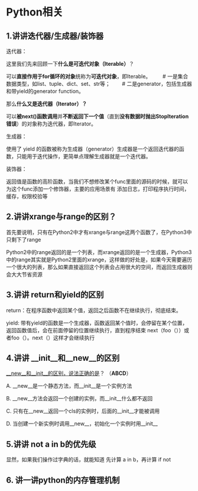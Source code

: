 # Python相关

## 1.讲讲迭代器/生成器/装饰器

迭代器：

这里我们先来回顾一下**什么是可迭代对象（Iterable）**？

可以**直接作用于for循环的对象**统称为**可迭代对象**，即Iterable。 　　\# 一是集合数据类型，如list、tuple、dict、set、str等； 　　\# 二是generator，包括生成器和带yield的generator function。

那么**什么又是迭代器（Iterator）？**

可以**被next\(\)函数调用**并**不断返回下一个值**（直到**没有数据时抛出StopIteration错误**）的对象称为迭代器，即Iterator。

生成器：

使用了 yield 的函数被称为生成器（generator）生成器是一个返回迭代器的函数，只能用于迭代操作，更简单点理解生成器就是一个迭代器。

装饰器：

返回值是函数的高阶函数，当我们不想修改某个func里面的源码的时候，就可以为这个func添加一个修饰器，主要的应用场景有 添加日志，打印程序执行时间，缓存，权限校验等

## 2.讲讲xrange与range的区别？

首先要说明，只有在Python2中才有xrange与range这两个函数了，在Python3中只剩下了range

Python2中的range返回的是一个列表，而xrange返回的是一个生成器，Python3中的range其实就是Python2里面的xrange，这样做的好处是，如果今天需要遍历一个很大的列表，那么如果直接返回这个列表会占用很大的空间，而返回生成器则会大大节省资源

## 3.讲讲 return和yield的区别

return：在程序函数中返回某个值，返回之后函数不在继续执行，彻底结束。

yield: 带有yield的函数是一个生成器，函数返回某个值时，会停留在某个位置，返回函数值后，会在前面停留的位置继续执行，直到程序结束 next（foo（））或者foo（）。next（）这样才会继续执行

## 4.讲讲 \_\_init\_\_和\_\_new\_\_的区别

[\_\_new\_\_和\_\_init\_\_的区别，说法正确的是](https://www.nowcoder.com/profile/701230/myFollowings/detail/5726157)？ （**ABCD**）

A. \_\_new\_\_是一个静态方法，而\_\_init\_\_是一个实例方法

B. \_\_new\_\_方法会返回一个创建的实例，而\_\_init\_\_什么都不返回

C. 只有在\_\_new\_\_返回一个cls的实例时，后面的\_\_init\_\_才能被调用

D. 当创建一个新实例时调用\_\_new\_\_，初始化一个实例时用\_\_init\_\_

## 5.讲讲 not a in b的优先级

显然，如果我们操作过字典的话，就能知道 先计算 a in b，再计算 if not 

## 6. 讲一讲python的内存管理机制




